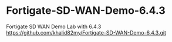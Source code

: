 # Fortigate-SD-WAN-Demo-6.4.3
Fortigate SD WAN Demo Lab with 6.4.3
https://github.com/khalid82my/Fortigate-SD-WAN-Demo-6.4.3.git
